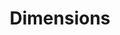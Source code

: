 ---
layout: default
bigquery: https://console.cloud.google.com/bigquery?p=covid-19-dimensions-ai&page=table&d=data&t=publications
contributors: Digital Science, https://www.digital-science.com/
cost: Free for personal, non-commercial use.
description: Dimensions contains more than 100 million publications, ranging from
  articles published in scholarly journals, books and book chapters, to preprints
  and conference proceedings. All publications are contextualized with linked data
  sets, funding, publications, patents, clinical trials, and policy documents. You
  can also view associated categories, funders, institutions, and researcher profiles.
documentation: https://docs.dimensions.ai/bigquery/index.html
last_edit: 04/09/2022, 22:23:59
location: https://www.dimensions.ai/products/free/
maintained_by: Digital Science, https://www.digital-science.com/
schema_fields:
- repository_id
- established
- assignee_countries
- funding_jpy
- inventor_names
- abstract
- funding_currency
- volume
- pages
- legal_events
- associated_publication_id
- associated_grant_ids
- assignee_orgs
- aliases
- funding_gbp
- registry
- funding_usd
- filing_date
- repository_url
- funder_org_state_codes
- linkout
- authors
- kind
- organisation_details
- clinical_trial_ids
- interventions
- date_inserted
- category_uoa
- foa_number
- isbn
- funding_cny
- repository_name
- pmcid
- priority_date
- resulting_publication_ids
- types
- original_assignee_orgs
- metrics
- journal
- active_years
- embargo_date
- expiration_year
- conference
- legal_status
- research_orgs
- category_for
- brief_title
- family_id
- book_series_title
- concepts
- funder_org_acronyms
- funder_org_cities
- date
- category_hrcs_rac
- language
- funding_eur
- funding_aud
- start_year
- eisbn
- categories
- links
- family_members_ids
- pmid
- proceedings_title
- filing_status
- research_org_state_codes
- funding_cad
- publication_date
- date_normal
- source_id
- original_abstract
- funding_details
- supporting_grant_ids
- grant_number
- priority_year
- research_org_state_names
- resulting_publication_doi
- status
- created_date
- funder_org_countries
- original_assignee
- acronym
- original_title
- editors
- publisher
- research_org_countries
- category_rcdc
- subtitles
- type
- jurisdiction
- arxiv_id
- ipcr
- labels
- granted_date
- researcher_ids
- year
- funder_org
- relationships
- original_assignee_countries
- publication_year
- category_icrp_ct
- citation_string
- gender
- conditions
- open_access_categories
- associated_publication_doi
- open_access_categories_v2
- start_date
- citations_count
- mesh_headings
- external_ids
- expiration_date
- patent_ids
- altmetrics
- acronyms
- name
- cited_by_ids
- book_title
- research_org_country_names
- citations
- publication_ids
- date_imported_gbq
- title
- description
- end_date
- license
- journal_lists
- funding_chf
- end_year
- category_bra
- application_number
- current_assignee
- reference_ids
- date_online
- filing_year
- phase
- funder_countries
- current_assignee_orgs
- investigators
- family_count
- category_hra
- funding_amount
- research_org_city_names
- wikipedia_url
- email_address
- granted_year
- category_hrcs_hc
- funder_orgs
- funding_nzd
- mesh_terms
- id
- issue
- doi
- parent_id
- category_sdg
- associated_publication_arxiv_id
- associated_publication_pmid
- current_assignee_countries
- date_print
- address
- date_modified
- category_icrp_cso
- cpc
- research_org_cities
- acknowledgements
shortname: dimensions
tags:
- scholarly literature
- patents
- funding
- clinical trials
- academic profiles
terms_of_use: 'Use of both the Dimensions COVID-19 dataset and full Dimensions dataset
  are subject to the Dimensions Terms of use: https://www.dimensions.ai/policies-terms-legal '
title: Dimensions
uuid: dcff88bd-fe6b-4fdb-8159-809bf9d7bc1c
---